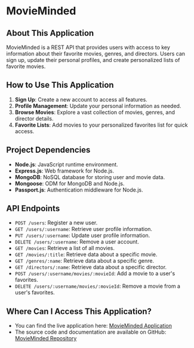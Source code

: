 # MovieMinded

## About This Application

MovieMinded is a REST API that provides users with access to key information about their favorite movies, genres, and directors. Users can sign up, update their personal profiles, and create personalized lists of favorite movies.

## How to Use This Application

1. **Sign Up**: Create a new account to access all features.
2. **Profile Management**: Update your personal information as needed.
3. **Browse Movies**: Explore a vast collection of movies, genres, and director details.
4. **Favorite Lists**: Add movies to your personalized favorites list for quick access.

## Project Dependencies

- **Node.js**: JavaScript runtime environment.
- **Express.js**: Web framework for Node.js.
- **MongoDB**: NoSQL database for storing user and movie data.
- **Mongoose**: ODM for MongoDB and Node.js.
- **Passport.js**: Authentication middleware for Node.js.

## API Endpoints

- `POST /users`: Register a new user.
- `GET /users/:username`: Retrieve user profile information.
- `PUT /users/:username`: Update user profile information.
- `DELETE /users/:username`: Remove a user account.
- `GET /movies`: Retrieve a list of all movies.
- `GET /movies/:title`: Retrieve data about a specific movie.
- `GET /genres/:name`: Retrieve data about a specific genre.
- `GET /directors/:name`: Retrieve data about a specific director.
- `POST /users/:username/movies/:movieId`: Add a movie to a user's favorites.
- `DELETE /users/:username/movies/:movieId`: Remove a movie from a user's favorites.

## Where Can I Access This Application?

- You can find the live application here: [MovieMinded Application](https://movieminded-d764560749d0.herokuapp.com/)
- The source code and documentation are available on GitHub: [MovieMinded Repository](https://github.com/Jonnits/MovieMinded)
